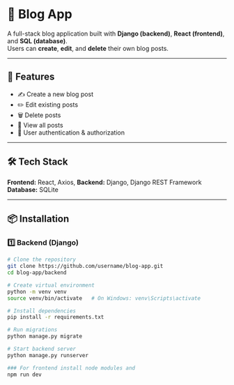 # 📝 Blog App

A full-stack blog application built with **Django (backend)**, **React (frontend)**, and **SQL (database)**.  
Users can **create**, **edit**, and **delete** their own blog posts.

---

## 🚀 Features
- ✍️ Create a new blog post
- ✏️ Edit existing posts
- 🗑️ Delete posts
- 📄 View all posts
- 🔐 User authentication & authorization

---

## 🛠 Tech Stack
**Frontend:** React, Axios,
**Backend:** Django, Django REST Framework  
**Database:** SQLite

---

## 📦 Installation

### 1️⃣ Backend (Django)
```bash
# Clone the repository
git clone https://github.com/username/blog-app.git
cd blog-app/backend

# Create virtual environment
python -m venv venv
source venv/bin/activate   # On Windows: venv\Scripts\activate

# Install dependencies
pip install -r requirements.txt

# Run migrations
python manage.py migrate

# Start backend server
python manage.py runserver

### For frontend install node modules and
npm run dev
